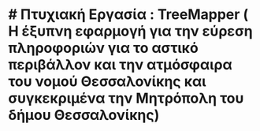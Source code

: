 # #  Πτυχιακή Εργασία : TreeMapper ( Η έξυπνη εφαρμογή για την εύρεση πληροφοριών για το αστικό περιβάλλον και την ατμόσφαιρα του νομού Θεσσαλονίκης και συγκεκριμένα την Μητρόπολη του δήμου Θεσσαλονίκης)  

